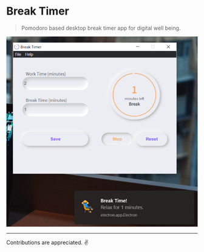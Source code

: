 # Break Timer

> Pomodoro based desktop break timer app for digital well being.

![Demo](demo.png)

---

Contributions are appreciated. :v:
